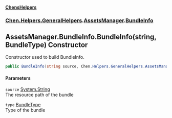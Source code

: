 #### [ChensHelpers](index 'index')
### [Chen.Helpers.GeneralHelpers](Chen_Helpers_GeneralHelpers 'Chen.Helpers.GeneralHelpers').[AssetsManager](Chen_Helpers_GeneralHelpers_AssetsManager 'Chen.Helpers.GeneralHelpers.AssetsManager').[BundleInfo](Chen_Helpers_GeneralHelpers_AssetsManager_BundleInfo 'Chen.Helpers.GeneralHelpers.AssetsManager.BundleInfo')
## AssetsManager.BundleInfo.BundleInfo(string, BundleType) Constructor
Constructor used to build BundleInfo.  
```csharp
public BundleInfo(string source, Chen.Helpers.GeneralHelpers.AssetsManager.BundleType type);
```
#### Parameters
<a name='Chen_Helpers_GeneralHelpers_AssetsManager_BundleInfo_BundleInfo(string_Chen_Helpers_GeneralHelpers_AssetsManager_BundleType)_source'></a>
`source` [System.String](https://docs.microsoft.com/en-us/dotnet/api/System.String 'System.String')  
The resource path of the bundle
  
<a name='Chen_Helpers_GeneralHelpers_AssetsManager_BundleInfo_BundleInfo(string_Chen_Helpers_GeneralHelpers_AssetsManager_BundleType)_type'></a>
`type` [BundleType](Chen_Helpers_GeneralHelpers_AssetsManager_BundleType 'Chen.Helpers.GeneralHelpers.AssetsManager.BundleType')  
Type of the bundle
  
